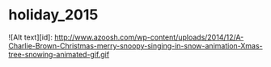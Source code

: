 # holiday_2015

![Alt text][id]: http://www.azoosh.com/wp-content/uploads/2014/12/A-Charlie-Brown-Christmas-merry-snoopy-singing-in-snow-animation-Xmas-tree-snowing-animated-gif.gif
